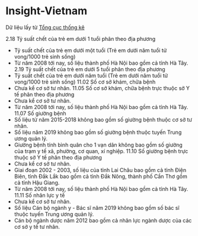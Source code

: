 # Insight-Vietnam
Dữ liệu lấy từ [Tổng cục thống kê](gso.gov.vn)

2.18 Tỷ suất chết của trẻ em dưới 1 tuổi phân theo địa phương  
- Tỷ suất chết của trẻ em dưới một tuổi (Trẻ em dưới năm tuổi tử vong/1000 trẻ sinh sống)
- Từ năm 2008 tới nay, số liệu thành phố Hà Nội bao gồm cả tỉnh Hà Tây.
2.19 Tỷ suất chết của trẻ em dưới 5 tuổi phân theo địa phương  
- Tỷ suất chết của trẻ em dưới năm tuổi (Trẻ em dưới năm tuổi tử vong/1000 trẻ sinh sống)
11.02 Số cơ sở khám, chữa bệnh  
- Chưa kể cơ sở tư nhân.
11.05 Số cơ sở khám, chữa bệnh trực thuộc sở Y tế phân theo địa phương  
- Chưa kể cơ sở tư nhân.
- Từ năm 2008 tới nay, số liệu thành phố Hà Nội bao gồm cả tỉnh Hà Tây. 
11.07 Số giường bệnh  
- Số liệu từ năm 2015-2018 không bao gồm số giường bệnh thuộc cơ sở tư nhân.
- Số liệu năm 2019 không bao gồm số giường bệnh thuộc tuyến Trung ương quản lý. 
- Giường bệnh tính bình quân cho 1 vạn dân không bao gồm số giường của trạm y tế xã, phường, cơ quan, xí nghiệp.
11.10 Số giường bệnh trực thuộc sở Y tế phân theo địa phương  
- Chưa kể cơ sở tư nhân.
- Giai đoạn 2002 - 2003, số liệu của tỉnh Lai Châu bao gồm cả tỉnh Điện Biên, tỉnh Đắk Lắk bao gồm cả tỉnh Đắk Nông, 
thành phố Cần Thơ gồm cả tỉnh Hậu Giang.
- Từ năm 2008 tới nay, số liệu thành phố Hà Nội bao gồm cả tỉnh Hà Tây.
11.11 Số nhân lực y tế  
- Chưa kể cơ sở tư nhân.
- Số liệu Cán bộ ngành y - Bác sĩ năm 2019 không bao gồm số bác sĩ thuộc tuyến Trung ương quản lý.
- Cán bộ ngành dược năm 2012 bao gồm cả nhân lực ngành dược của các cơ sở y tế tư nhân.
